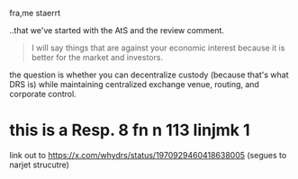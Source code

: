 fra,me staerrt

..that we've started with the AtS and the review comment.


> I will say things that are against your economic interest because it is better for the market and investors.


the question is whether you can decentralize custody (because that's what DRS is) while maintaining centralized exchange venue, routing, and corporate control. 

#  this  is a  Resp. 8 fn n 113 linjmk  1

link out to https://x.com/whydrs/status/1970929460418638005 (segues to narjet  strucutre)